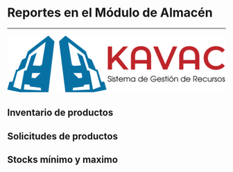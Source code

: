 # Reportes en el Módulo de Almacén 
**********************************
<div style="text-align: justify;">

![Screenshot](img/logokavac.png#imagen)

## Inventario de productos  



## Solicitudes de productos 



## Stocks mínimo y maximo 


</div>























   